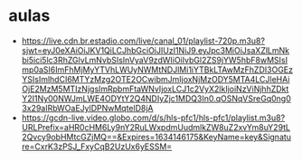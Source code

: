 # aulas
* https://live.cdn.br.estadio.com/live/canal_01/playlist-720p.m3u8?sjwt=eyJ0eXAiOiJKV1QiLCJhbGciOiJIUzI1NiJ9.eyJpc3MiOiJsaXZlLmNkbi5ici5lc3RhZGlvLmNvbSIsInVyaV9zdWIiOiIvbGl2ZS9jYW5hbF8wMSIsImp0aSI6ImFhMjMyYTVhLWUyNWMtNDJlMi1iYTBkLTAwMzFhZDI3OGEzYSIsImlhdCI6MTYzMzg2OTE2OCwibmJmIjoxNjMzODY5MTA4LCJleHAiOjE2MzM5MTIzNjgsImRpbmFtaWNvIjoxLCJ1c2VyX2lkIjoiNzViNjhhZDktY2I1Ny00NWJmLWE4ODYtY2Q4NDIyZjc1MDQ3In0.qOSNqVSreGq0ng03x29aIRbWOaEJylDPNwMqtelD8jA
* https://gcdn-live.video.globo.com/d/s/hls-pfc1/hls-pfc1/playlist.m3u8?URLPrefix=aHR0cHM6Ly9nY2RuLWxpdmUudmlkZW8uZ2xvYm8uY29tL2Qvcy9obHMtcGZjMQ==&Expires=1634146175&KeyName=key&Signature=CxrK3zPSJ_FxyCqB2UzUx6yESSM=

